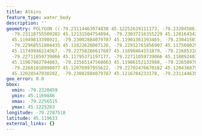 ```yaml
---
title: Atkins
feature_type: water_body
description: ''
geometry: POLYGON ((-79.23114463974838 45.12252629111173, -79.23204586197718 45.12246572954454,
  -79.23118755509202 45.12131504754894, -79.23037216355229 45.12016434234607, -79.23007175614239
  45.11949813398921, -79.23002884079787 45.11901361393465, -79.23041507889592 45.11849880686894,
  -79.22968551804435 45.11822626007126, -79.22912761856907 45.11756002908508, -79.22856971909381
  45.11749946224567, -79.22758266617687 45.11698464151879, -79.2268531053253 45.11725719424702,
  -79.22711059739066 45.11795371197177, -79.22711059739066 45.11889248327797, -79.22629520585005
  45.11967982794883, -79.22565147568663 45.11986152132988, -79.22650978257087 45.1209213878541,
  -79.22681018998077 45.12076997955622, -79.22702476670162 45.12043687988629, -79.22801181961947
  45.12028547030202, -79.23002884079787 45.1216784233178, -79.23114463974838 45.12252629111173))
geo_error: 0.0
bbox:
  xmin: -79.2320459
  ymin: 45.1169846
  xmax: -79.2256515
  ymax: 45.1225263
longitude: -79.2287518
latitude: 45.119633
external_links: {}
---
```


